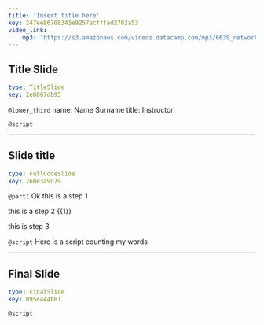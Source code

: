 ```yaml
---
title: 'Insert title here'
key: 247ee86708341e9257ecfffad2702a53
video_link:
    mp3: 'https://s3.amazonaws.com/videos.datacamp.com/mp3/6639_network_science_a_tidy_approach/v2/6639_ch4_2.mp3'
---
```


## Title Slide

```yaml
type: TitleSlide
key: 2e8807db95
```

`@lower_third`
name: Name Surname
title: Instructor

`@script`


---

## Slide title

```yaml
type: FullCodeSlide
key: 260e3a9d79
```

`@part1`
Ok this is a step 1 

this is a step 2 {{1}}

this is step 3

`@script`
Here is a script counting my words

---

## Final Slide

```yaml
type: FinalSlide
key: 095e444b81
```

`@script`
